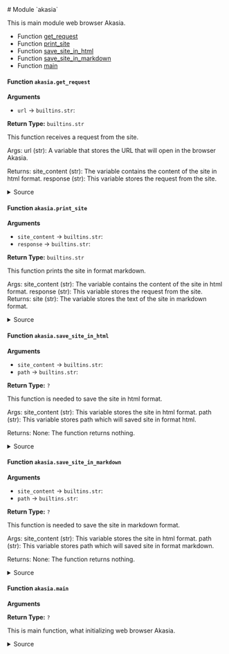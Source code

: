 <link rel="stylesheet" href="https://casual-effects.com/markdeep/latest/journal.css?">
# Module `akasia` 

This is main module web browser Akasia. 
- Function [get_request](#Function-akasia.get_request)
- Function [print_site](#Function-akasia.print_site)
- Function [save_site_in_html](#Function-akasia.save_site_in_html)
- Function [save_site_in_markdown](#Function-akasia.save_site_in_markdown)
- Function [main](#Function-akasia.main)
#### Function `akasia.get_request` 

**Arguments**

- `url` -> `builtins.str`: 


**Return Type:** `builtins.str`




This function receives a request from the site.

Args:
    url (str): A variable that stores the URL that will open in the browser Akasia.

Returns:
    site_content (str): The variable contains the content of the site in html format.
    response (str): This variable stores the request from the site.






<details><summary>Source</summary>

```python
@dock()
def get_request(url: str) -> str:
    """

    This function receives a request from the site.

    Args:
        url (str): A variable that stores the URL that will open in the browser Akasia.

    Returns:
        site_content (str): The variable contains the content of the site in html format.
        response (str): This variable stores the request from the site.

    """

    try:
        response = requests.get(url)
    except requests.exceptions.MissingSchema:
        choosing_the_right_url = input(
            f"Invalid URL '{url}': No schema supplied. Perhaps you meant http://{url}? (y/n) ")
        if choosing_the_right_url.lower() == 'y' or choosing_the_right_url.lower() == 'yes':
            response = requests.get(f'http://{url}')
        else:
            sys.exit()
    except requests.exceptions.ConnectionError:
        print(f'Site server "{url}" not found.')
        sys.exit()

    site_content = str(response.content, response.encoding)
    return site_content, response

```

</details>

#### Function `akasia.print_site` 

**Arguments**

- `site_content` -> `builtins.str`: 
- `response` -> `builtins.str`: 


**Return Type:** `builtins.str`




This function prints the site in format markdown.

Args:
    site_content (str): The variable contains the content of the site in html format.
    response (str): This variable stores the request from the site.
Returns:
    site (str): The variable stores the text of the site in markdown format.





<details><summary>Source</summary>

```python
@dock()
def print_site(site_content: str, response: str) -> str:
    """

    This function prints the site in format markdown.

    Args:
        site_content (str): The variable contains the content of the site in html format.
        response (str): This variable stores the request from the site.
    Returns:
        site (str): The variable stores the text of the site in markdown format.
    """
    if len(site_content) == 0:

        if response.status_code == requests.codes.ok:
            site = (html2text.html2text(site_content))
        if response.status_code == 404:
            site = ('Error 404, Not Found!')
        if response.status_code == 500:
            site = ('Error 500, Internal server error!')

        site = (html2text.html2text(site_content))

    # If non-empty content is detected, print it.
    # This is to allow customised html error messages.

    site = (html2text.html2text(site_content))
    return site

```

</details>

#### Function `akasia.save_site_in_html` 

**Arguments**

- `site_content` -> `builtins.str`: 
- `path` -> `builtins.str`: 


**Return Type:** `?`




This function is needed to save the site in html format.

Args:
    site_content (str): This variable stores the site in html format.
    path (str): This variable stores path which will saved site in format html.

Returns:
    None: The function returns nothing.






<details><summary>Source</summary>

```python
@dock()
def save_site_in_html(site_content: str, path: str) -> None:
    """

    This function is needed to save the site in html format.

    Args:
        site_content (str): This variable stores the site in html format.
        path (str): This variable stores path which will saved site in format html.

    Returns:
        None: The function returns nothing.

    """
    with open(path, "w") as file:
        file.write(site_content)

```

</details>

#### Function `akasia.save_site_in_markdown` 

**Arguments**

- `site_content` -> `builtins.str`: 
- `path` -> `builtins.str`: 


**Return Type:** `?`




This function is needed to save the site in markdown format.

Args:
    site_content (str): This variable stores the site in html format.
    path (str): This variable stores path which will saved site in format markdown.

Returns:
    None: The function returns nothing.






<details><summary>Source</summary>

```python
@dock()
def save_site_in_markdown(site_content: str, path: str) -> None:
    """

    This function is needed to save the site in markdown format.

    Args:
        site_content (str): This variable stores the site in html format.
        path (str): This variable stores path which will saved site in format markdown.

    Returns:
        None: The function returns nothing.

    """
    with open(path, "w") as file:
        file.write(html2text.html2text(site_content))

```

</details>

#### Function `akasia.main` 

**Arguments**



**Return Type:** `?`


This is main function, what initializing web browser Akasia. 




<details><summary>Source</summary>

```python
@dock()
def main() -> None:
    """ This is main function, what initializing web browser Akasia. """

    print('''
          d8888 888                        d8b          
         d88888 888                        Y8P          
        d88P888 888                                     
       d88P 888 888  888  8888b.  .d8888b  888  8888b.  
      d88P  888 888 .88P     "88b 88K      888     "88b 
     d88P   888 888888K  .d888888 "Y8888b. 888 .d888888 
    d8888888888 888 "88b 888  888      X88 888 888  888 
   d88P     888 888  888 "Y888888  88888P' 888 "Y888888\n\n\n''')
    print(f'Version - {VERSION}\n'.center(58))
    print('Akasia - A fork tiny python text-based web browser Asiakas.\n'.center(58))
    print('Type "quit" or "q" to shut down the browser.'.center(58))
    print('Type "google" or "g" to search information in Google.'.center(58))
    print('Type "wikipedia" or "w" to search information in Wikipedia.'.center(58))
    print('Type "save_html" or "sh" to save site in format html.'.center(58))
    print('Type "save_markdown" or "smd" to save site in format markdown.'.center(58))

    while True:
        link = input('URL: ')
        if link.lower() == 'quit' or link.lower() == 'q':
            break
        if link.lower() == 'google' or link.lower() == 'g':
            request = input('Request: ')
            link = ('https://google.com/search?q=' + request.replace(' ', '+'))
            cont, req_get = get_request(link)
            markdown_site = Markdown(print_site(cont, req_get))
            console.print(markdown_site)
        elif link.lower() == 'wikipedia' or link.lower() == 'w':
            try:
                request = input('Request: ')
                language = input('Language on search in Wikipedia: ')
                wikipedia.set_lang(language)
                wiki_page = wikipedia.page(request)
                type_text = input('Full text(y/n) ')
                if type_text.lower() == 'y':
                    print(wiki_page.content)
                elif type_text.lower() == 'n':
                    print(wikipedia.summary(request))
                print('\nPage URL: ' + wiki_page.url)
            except wikipedia.exceptions.PageError:
                print('Request page not found')
            except requests.exceptions.ConnectionError:
                print('Please type language by first two letters in language name.')
        elif link.lower() == 'save_html' or link.lower() == 'sh':
            link = input('URL: ')
            path = input('Path: ')
            cont, req_get = get_request(link)
            save_site_in_html(cont, path)
        elif link.lower() == 'save_markdown' or link.lower() == 'smd':
            link = input('URL: ')
            path = input('Path: ')
            cont, req_get = get_request(link)
            save_site_in_markdown(cont, path)
        else:
            cont, req_get = get_request(link)
            markdown_site = Markdown(print_site(cont, req_get))
            console.print(markdown_site)

```

</details>
